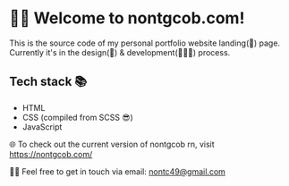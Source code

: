 # 👋🏻 Welcome to nontgcob.com!
This is the source code of my personal portfolio website landing(🛬) page.
Currently it's in the design(🎨) & development(👨🏻‍💻) process.

## Tech stack 📚
- HTML
- CSS (compiled from SCSS 😎)
- JavaScript
<!-- - Python (Flask) -->
<!-- - SQLite -->

🌐 To check out the current version of nontgcob rn, visit https://nontgcob.com/

🤝🏻 Feel free to get in touch via email: nontc49@gmail.com

<!-- A note to myself -->
<!-- To compile the sass code to css, run this cmd in the terminal: npm run compile:sass -->
<!-- Don't forget to turn on Auto Save on your IDE first so it automatically runs things -->
<!-- To stop the compiling process, press Ctrl-C and hit Enter -->
